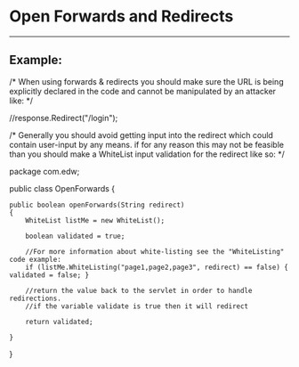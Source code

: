 # Open Forwards and Redirects 
-------

## Example:


/*
When using forwards & redirects you should make sure the URL is being explicitly 
declared in the code and cannot be manipulated by an attacker like:
*/

//response.Redirect("/login");


/*
Generally you should avoid getting input into the redirect which could contain
user-input by any means. if for any reason this may not be feasible than you 
should make a WhiteList input validation for the redirect like so:
*/

package com.edw;

public class OpenForwards {

	public boolean openForwards(String redirect)
    {
        WhiteList listMe = new WhiteList();

        boolean validated = true;

        //For more information about white-listing see the "WhiteListing" code example:
        if (listMe.WhiteListing("page1,page2,page3", redirect) == false) { validated = false; }

        //return the value back to the servlet in order to handle redirections. 
		//if the variable validate is true then it will redirect
		
        return validated; 
     
    }
	
}
